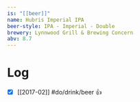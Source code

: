```yaml
---
is: "[[beer]]"
name: Hubris Imperial IPA
beer-style: IPA - Imperial - Double
brewery: Lynnwood Grill & Brewing Concern
abv: 8.7
---
```

# Log
- [x] [[2017-02]] #do/drink/beer 👍
